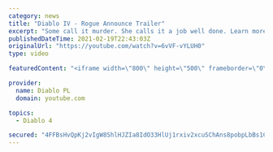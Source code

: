 ```yaml
---
category: news
title: "Diablo IV - Rogue Announce Trailer"
excerpt: "Some call it murder. She calls it a job well done. Learn more at Diablo4.com. The Rogue is the newest addition to the Diablo IV ..."
publishedDateTime: 2021-02-19T22:43:03Z
originalUrl: "https://youtube.com/watch?v=6vVF-vYLUH0"
type: video

featuredContent: "<iframe width=\"800\" height=\"500\" frameborder=\"0\" src=\"https://www.youtube.com/embed/6vVF-vYLUH0\" allow=\"accelerometer; autoplay; encrypted-media; gyroscope; picture-in-picture\" allowfullscreen></iframe>"

provider:
  name: Diablo PL
  domain: youtube.com

topics:
  - Diablo 4

secured: "4FFBsHvQpKj2vIgW8ShlHJZIa8IdO33HlUj1rxiv2xcuSChAns8pobpLbBs1CE+M1gLfVRlyOVWvxSdEBAuv4wVE77q1QK8w8r2D57hU0xK3bgplKfJkvcQT51XJM+6PMr807LuTQvf9bcYdmHOaYPeIzQZGJshsD+ykgVoPZXqing2Cgudr5R6E2ydOjYzd+ClGquCed9IWr6ikXPM7/n61jDJYMhmB/BL83g4TZ8i+K+yTtGZShTdpHdlCK9XfLIw0fMcfbDGuQWgqg+gaHwpt/FeiD1rvZsED+NyAQi5GoLYo090nfIBL0ipdT4ifVuqA7kxSofgWcf2oEFVKSLvGoJ24WhaBiopD4hYE7sBjRRKVf9y24B2+5U90598w/F1nEcpha/c98gpMaIHkUw==;2K8XtYiOM+9EGyDdWWXPug=="
---
```



